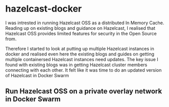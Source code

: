# hazelcast-docker


I was intrested in running Hazelcast OSS as a distributed In Memory Cache. Reading up on existing blogs and guidance on Hazelcast, I realised that Hazelcast OSS provides limited features for security in the Open Source from.

Therefore I started to look at putting up multiple Hazelcast instances in docker and realised even here the existing blogs and guides on getting multiple containersed Hazelcast instances need updates. The key issue I found with existing blogs was in getting Hazelcast cluster members connecting with each other. It felt like it was time to do an updated version of Hazelcast in Docker Swarm

## Run Hazelcast OSS on a private overlay network in Docker Swarm



